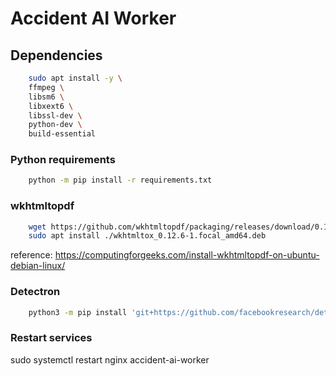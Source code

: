# Accident AI Worker

## Dependencies

```sh
    sudo apt install -y \
    ffmpeg \
    libsm6 \
    libxext6 \
    libssl-dev \
    python-dev \
    build-essential
```

### Python requirements

```sh
    python -m pip install -r requirements.txt
```

### wkhtmltopdf

```sh
    wget https://github.com/wkhtmltopdf/packaging/releases/download/0.12.6-1/wkhtmltox_0.12.6-1.focal_amd64.deb
    sudo apt install ./wkhtmltox_0.12.6-1.focal_amd64.deb
```

reference: <https://computingforgeeks.com/install-wkhtmltopdf-on-ubuntu-debian-linux/>

### Detectron

```sh
    python3 -m pip install 'git+https://github.com/facebookresearch/detectron2.git'
```

### Restart services

sudo systemctl restart nginx accident-ai-worker
